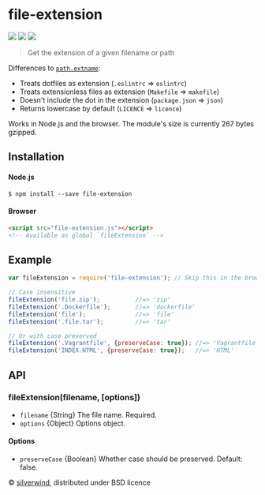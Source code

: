 # file-extension
[![](https://img.shields.io/npm/v/file-extension.svg?style=flat)](https://www.npmjs.org/package/file-extension) [![](https://img.shields.io/npm/dm/file-extension.svg)](https://www.npmjs.org/package/file-extension) [![](https://api.travis-ci.org/silverwind/file-extension.svg?style=flat)](https://travis-ci.org/silverwind/file-extension)
> Get the extension of a given filename or path

Differences to [`path.extname`](https://nodejs.org/api/path.html#path_path_extname_path):

* Treats dotfiles as extension (`.eslintrc` => `eslintrc`)
* Treats extensionless files as extension (`Makefile` => `makefile`)
* Doesn't include the dot in the extension (`package.json` => `json`)
* Returns lowercase by default (`LICENCE` => `licence`)

Works in Node.js and the browser. The module's size is currently 267 bytes gzipped.

## Installation
#### Node.js
```
$ npm install --save file-extension
```
#### Browser
```html
<script src="file-extension.js"></script>
<!-- Available as global `fileExtension` -->
```
## Example
```js
var fileExtension = require('file-extension'); // Skip this in the browser

// Case insensitive
fileExtension('file.zip');          //=> 'zip'
fileExtension('.Dockerfile');       //=> 'dockerfile'
fileExtension('file');              //=> 'file'
fileExtension('.file.tar');         //=> 'tar'

// Or with case preserved
fileExtension('.Vagrantfile', {preserveCase: true}); //=> 'Vagrantfile'
fileExtension('INDEX.HTML', {preserveCase: true});   //=> 'HTML'
```

## API
### fileExtension(filename, [options])
- `filename` {String} The file name. Required.
- `options` {Object} Options object.

#### Options
- `preserveCase` {Boolean} Whether case should be preserved. Default: false.

© [silverwind](https://github.com/silverwind), distributed under BSD licence
